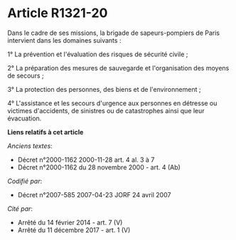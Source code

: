 # Article R1321-20

Dans le cadre de ses missions, la brigade de sapeurs-pompiers de Paris intervient dans les domaines suivants :

1° La prévention et l'évaluation des risques de sécurité civile ;

2° La préparation des mesures de sauvegarde et l'organisation des moyens de secours ;

3° La protection des personnes, des biens et de l'environnement ;

4° L'assistance et les secours d'urgence aux personnes en détresse ou victimes d'accidents, de sinistres ou de catastrophes
ainsi que leur évacuation.

**Liens relatifs à cet article**

_Anciens textes_:

  - Décret n°2000-1162 2000-11-28 art. 4 al. 3 à 7
  - Décret n°2000-1162 du 28 novembre 2000 - art. 4 (Ab)

_Codifié par_:

  - Décret n°2007-585 2007-04-23 JORF 24 avril 2007

_Cité par_:

  - Arrêté du 14 février 2014 - art. 7 (V)
  - Arrêté du 11 décembre 2017 - art. 1 (V)
